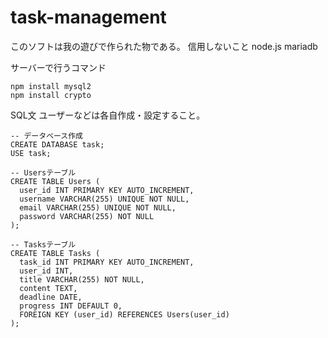 # task-management
このソフトは我の遊びで作られた物である。
信用しないこと
node.js
mariadb

サーバーで行うコマンド
```
npm install mysql2
npm install crypto
```

SQL文
ユーザーなどは各自作成・設定すること。
```
-- データベース作成
CREATE DATABASE task;
USE task;

-- Usersテーブル
CREATE TABLE Users (
  user_id INT PRIMARY KEY AUTO_INCREMENT,
  username VARCHAR(255) UNIQUE NOT NULL,
  email VARCHAR(255) UNIQUE NOT NULL,
  password VARCHAR(255) NOT NULL
);

-- Tasksテーブル
CREATE TABLE Tasks (
  task_id INT PRIMARY KEY AUTO_INCREMENT,
  user_id INT,
  title VARCHAR(255) NOT NULL,
  content TEXT,
  deadline DATE,
  progress INT DEFAULT 0,
  FOREIGN KEY (user_id) REFERENCES Users(user_id)
);

```